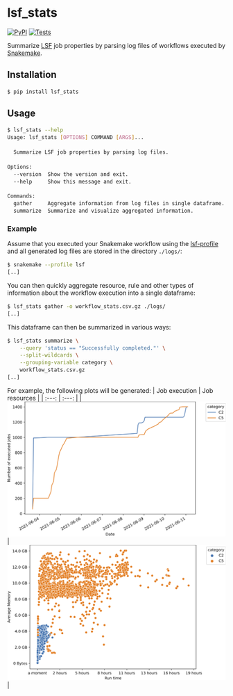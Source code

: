 # lsf_stats

[![PyPI](https://img.shields.io/pypi/v/lsf_stats.svg?style=flat)](https://pypi.python.org/pypi/lsf_stats)
[![Tests](https://github.com/kpj/lsf_stats/workflows/Tests/badge.svg)](https://github.com/kpj/lsf_stats/actions)

Summarize [LSF](https://www.ibm.com/support/pages/what-lsf-cluster) job properties by parsing log files of workflows executed by [Snakemake](https://github.com/snakemake/snakemake/).


## Installation

```python
$ pip install lsf_stats
```


## Usage

```bash
$ lsf_stats --help
Usage: lsf_stats [OPTIONS] COMMAND [ARGS]...

  Summarize LSF job properties by parsing log files.

Options:
  --version  Show the version and exit.
  --help     Show this message and exit.

Commands:
  gather     Aggregate information from log files in single dataframe.
  summarize  Summarize and visualize aggregated information.
```

### Example

Assume that you executed your Snakemake workflow using the [lsf-profile](https://github.com/Snakemake-Profiles/lsf) and all generated log files are stored in the directory `./logs/`:
```bash
$ snakemake --profile lsf
[..]
```

You can then quickly aggregate resource, rule and other types of information about the workflow execution into a single dataframe:
```bash
$ lsf_stats gather -o workflow_stats.csv.gz ./logs/
[..]
```

This dataframe can then be summarized in various ways:
```bash
$ lsf_stats summarize \
    --query 'status == "Successfully completed."' \
    --split-wildcards \
    --grouping-variable category \
    workflow_stats.csv.gz
[..]
```

For example, the following plots will be generated:
| Job execution | Job resources |
| :---: | :---: |
| ![Job execution](gallery/job_completions.png) | ![Job resources](gallery/scatterplot.png) |
